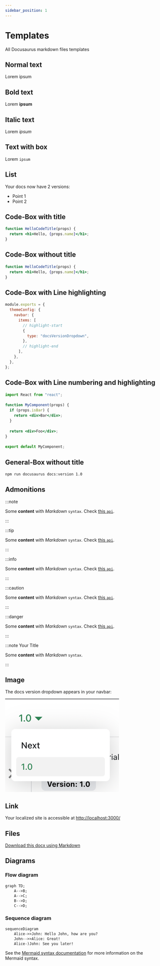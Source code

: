 ```yaml
---
sidebar_position: 1
---
```


# Templates

All Docusaurus markdown files templates

## Normal text

Lorem ipsum

## Bold text

Lorem **ipsum**

## Italic text

Lorem _ipsum_

## Text with box

Lorem `ipsum`

## List

Your docs now have 2 versions:

- Point 1
- Point 2

## Code-Box with title

```jsx title="/src/components/HelloCodeTitle.js"
function HelloCodeTitle(props) {
  return <h1>Hello, {props.name}</h1>;
}
```

## Code-Box without title

```jsx
function HelloCodeTitle(props) {
  return <h1>Hello, {props.name}</h1>;
}
```

## Code-Box with Line highlighting

```js title="docusaurus.config.js"
module.exports = {
  themeConfig: {
    navbar: {
      items: [
        // highlight-start
        {
          type: "docsVersionDropdown",
        },
        // highlight-end
      ],
    },
  },
};
```

## Code-Box with Line numbering and highlighting

```jsx {1,4-6,11} showLineNumbers
import React from "react";

function MyComponent(props) {
  if (props.isBar) {
    return <div>Bar</div>;
  }

  return <div>Foo</div>;
}

export default MyComponent;
```

## General-Box without title

```bash
npm run docusaurus docs:version 1.0
```

## Admonitions

:::note

Some **content** with _Markdown_ `syntax`. Check [this `api`](#).

:::

:::tip

Some **content** with _Markdown_ `syntax`. Check [this `api`](#).

:::

:::info

Some **content** with _Markdown_ `syntax`. Check [this `api`](#).

:::

:::caution

Some **content** with _Markdown_ `syntax`. Check [this `api`](#).

:::

:::danger

Some **content** with _Markdown_ `syntax`. Check [this `api`](#).

:::

:::note Your Title

Some **content** with _Markdown_ `syntax`.

:::

## Image

The docs version dropdown appears in your navbar:

![Docs Version Dropdown](./img/docsVersionDropdown.png)

## Link

Your localized site is accessible at [http://localhost:3000/](http://localhost:3000/fr/)

## Files

[Download this docx using Markdown](./img/docsVersionDropdown.png)

## Diagrams

### Flow diagram

```mermaid
graph TD;
    A-->B;
    A-->C;
    B-->D;
    C-->D;
```

### Sequence diagram

```mermaid
sequenceDiagram
    Alice->>John: Hello John, how are you?
    John-->>Alice: Great!
    Alice-)John: See you later!
```

See the [Mermaid syntax documentation](https://mermaid.js.org/intro/) for more information on the Mermaid syntax.
